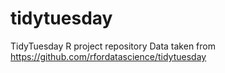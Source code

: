 # tidytuesday
TidyTuesday R project repository
Data taken from https://github.com/rfordatascience/tidytuesday
